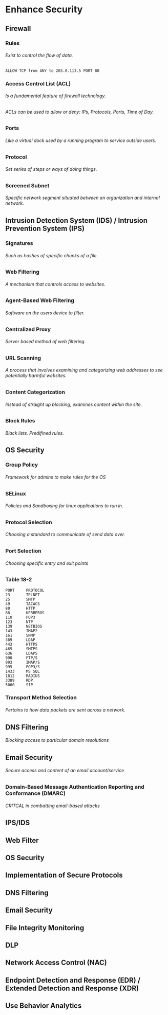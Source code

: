 # Enhance Security

## Firewall

### Rules
###### Exist to control the flow of data.
```
ALLOW TCP from ANY to 203.0.113.5 PORT 80
```
### Access Control List (ACL)
###### Is a fundamental feature of firewall technology. 
###### ACLs can be used to allow or deny: IPs, Protocols, Ports, Time of Day.
### Ports
###### Like a virtual dock used by a running program to service outside users.
### Protocol
###### Set series of steps or ways of doing things.
### Screened Subnet
###### Specific network segment situated between an organization and internal network.

## Intrusion Detection System (IDS) / Intrusion Prevention System (IPS)
### Signatures
###### Such as hashes of specific chunks of a file.
### Web Filtering
###### A mechanism that controls access to websites.
### Agent-Based Web Filtering
###### Software on the users device to filter.
### Centralized Proxy
###### Server based method of web filtering.
### URL Scanning
###### A process that involves examining and categorizing web addresses to see potentially harmful websites.
### Content Categorization
###### Instead of straight up blocking, examines content within the site.
### Block Rules
###### Black lists. Predifined rules.

## OS Security
### Group Policy
###### Framework for admins to make rules for the OS
### SELinux
###### Policies and Sandboxing for linux applications to run in.
### Protocol Selection
###### Choosing a standard to communicate of send data over.
### Port Selection
###### Choosing specific entry and exit points
### Table 18-2
```
PORT     PROTOCOL
23       TELNET
25       SMTP
49       TACACS
80       HTTP
88       KERBEROS
110      POP3
123      NTP
139      NETBIOS
143      IMAP2
161      SNMP
389      LDAP
443      HTTPS
465      SMTPS
636      LDAPS
990      FTP/S
993      IMAP/S
995      POP3/S
1433     MS SQL
1812     RADIUS
3389     RDP
5060     SIP
```
### Transport Method Selection
###### Pertains to how data packets are sent across a network.

## DNS Filtering
###### Blocking access to particular domain resolutions

## Email Security
###### Secure access and content of an email account/service
### Domain-Based Message Authentication Reporting and Conformance (DMARC)
###### CRITCAL in combatting email-based attacks

## 

## IPS/IDS



## Web Filter



## OS Security



## Implementation of Secure Protocols

## DNS Filtering

## Email Security

## File Integrity Monitoring

## DLP

## Network Access Control (NAC)

## Endpoint Detection and Response (EDR) / Extended Detection and Response (XDR)

## Use Behavior Analytics

